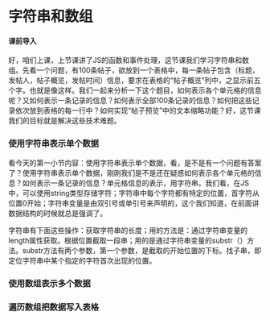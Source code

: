 # 字符串和数组

#### 课前导入

好，咱们上课，上节课讲了JS的函数和事件处理，这节课我们学习字符串和数组。先看一个问题，有100条帖子，欲放到一个表格中，每一条帖子包含（标题，发帖人，帖子概览，发帖时间）信息，要求在表格的“帖子概览”列中，之显示前五个字。也就是像这样。我们一起来分析一下这个题目，如何表示各个单元格的信息呢？又如何表示一条记录的信息？如何表示全部100条记录的信息？如何把这些记录依次放到表格的每一行中？如何实现“帖子预览”中的文本缩略功能？好，这节课我们的目标就是解决这些技术难题。

### 使用字符串表示单个数据

看今天的第一小节内容：使用字符串表示单个数据，看，是不是有一个问题有答案了？使用字符串表示单个数据，刚刚我们是不是还在疑惑如何表示各个单元格的信息？如何表示一条记录的信息？单元格信息的表示，用字符串。我们看，在JS中，可以使用string类型存储字符；字符串中每个字符都有特定的位置，首字符从位置0开始；字符串变量是由双引号或单引号来声明的，这个我们知道，在前面讲数据结构的时候就总是强调了。

字符串有下面这些操作：获取字符串的长度；用的方法是：通过字符串变量的length属性获取。根据位置截取一段串；用的是通过字符串变量的substr（）方法。substr方法有两个参数，第一个参数，是截取的开始位置的下标。找子串，即定位字符串中某个指定的字符首次出现的位置。

### 使用数组表示多个数据
### 遍历数组把数据写入表格